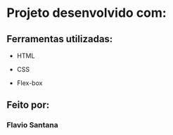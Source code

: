 <h1>Projeto desenvolvido com:</h1>

## Ferramentas utilizadas:

* HTML

* CSS

* Flex-box

## Feito por:

### Flavio Santana

```

